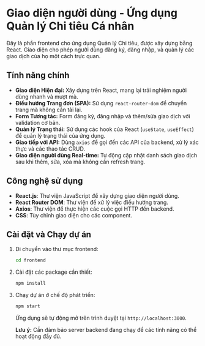 # Giao diện người dùng - Ứng dụng Quản lý Chi tiêu Cá nhân

Đây là phần frontend cho ứng dụng Quản lý Chi tiêu, được xây dựng bằng React. Giao diện cho phép người dùng đăng ký, đăng nhập, và quản lý các giao dịch của họ một cách trực quan.

## Tính năng chính

* **Giao diện Hiện đại:** Xây dựng trên React, mang lại trải nghiệm người dùng nhanh và mượt mà.
* **Điều hướng Trang đơn (SPA):** Sử dụng `react-router-dom` để chuyển trang mà không cần tải lại.
* **Form Tương tác:** Form đăng ký, đăng nhập và thêm/sửa giao dịch với validation cơ bản.
* **Quản lý Trạng thái:** Sử dụng các hook của React (`useState`, `useEffect`) để quản lý trạng thái của ứng dụng.
* **Giao tiếp với API:** Dùng `axios` để gọi đến các API của backend, xử lý xác thực và các thao tác CRUD.
* **Giao diện người dùng Real-time:** Tự động cập nhật danh sách giao dịch sau khi thêm, sửa, xóa mà không cần refresh trang.

## Công nghệ sử dụng

* **React.js**: Thư viện JavaScript để xây dựng giao diện người dùng.
* **React Router DOM**: Thư viện để xử lý việc điều hướng trang.
* **Axios**: Thư viện để thực hiện các cuộc gọi HTTP đến backend.
* **CSS**: Tùy chỉnh giao diện cho các component.

## Cài đặt và Chạy dự án

1.  Di chuyển vào thư mục frontend:
    ```bash
    cd frontend
    ```

2.  Cài đặt các package cần thiết:
    ```bash
    npm install
    ```
    
3.  Chạy dự án ở chế độ phát triển:
    ```bash
    npm start
    ```

    Ứng dụng sẽ tự động mở trên trình duyệt tại `http://localhost:3000`.

    **Lưu ý:** Cần đảm bảo server backend đang chạy để các tính năng có thể hoạt động đầy đủ.
